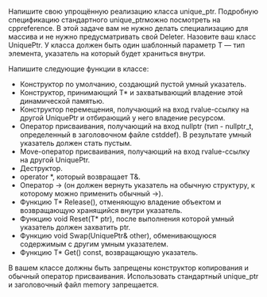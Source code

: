 Напишите свою упрощённую реализацию класса unique_ptr<T>. Подробную спецификацию стандартного unique_ptrможно посмотреть на cppreference. В этой задаче вам не нужно делать специализацию для массива и не нужно предусматривать свой Deleter. Назовите ваш класс UniquePtr. У класса должен быть один шаблонный параметр T — тип элемента, указатель на который будет храниться внутри.

Напишите следующие функции в классе:

* Конструктор по умолчанию, создающий пустой умный указатель.
* Конструктор, принимающий T* и захватывающий владение этой динамической памятью.
* Конструктор перемещения, получающий на вход rvalue-ссылку на другой UniquePtr и отбирающий у него владение ресурсом.
* Оператор присваивания, получающий на вход nullptr (тип - nullptr_t, определенный в заголовочном файле cstddef). В результате умный указатель должен стать пустым.
* Move-оператор присваивания, получающий на вход rvalue-ссылку на другой UniquePtr.
* Деструктор.
* operator *, который возвращает T&.
* Оператор -> (он должен вернуть указатель на обычную структуру, к которому можно применить обычный ->).
* Функцию T* Release(), отменяющую владение объектом и возвращающую хранящийся внутри указатель.
* Функцию void Reset(T* ptr), после выполнения которой умный указатель должен захватить ptr.
* Функцию void Swap(UniquePtr& other), обменивающуюся содержимым с другим умным указателем.
* Функцию T* Get() const, возвращающую указатель.

В вашем классе должны быть запрещены конструктор копирования и обычный оператор присваивания.
Использовать стандартный unique_ptr и заголовочный файл memory запрещается.
